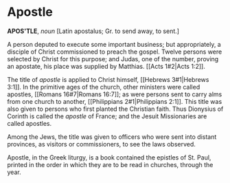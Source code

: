 # Apostle

**APOS'TLE**, _noun_ \[Latin apostalus; Gr. to send away, to sent.\]

A person deputed to execute some important business; but appropriately, a disciple of Christ commissioned to preach the gospel. Twelve persons were selected by Christ for this purpose; and Judas, one of the number, proving an apostate, his place was supplied by Matthias. [[Acts 1#2|Acts 1:2]].

The title of _apostle_ is applied to Christ himself, [[Hebrews 3#1|Hebrews 3:1]]. In the primitive ages of the church, other ministers were called apostles, [[Romans 16#7|Romans 16:7]]; as were persons sent to carry alms from one church to another, [[Philippians 2#1|Philippians 2:1]]. This title was also given to persons who first planted the Christian faith. Thus Dionysius of Corinth is called the _apostle_ of France; and the Jesuit Missionaries are called apostles.

Among the Jews, the title was given to officers who were sent into distant provinces, as visitors or commissioners, to see the laws observed.

Apostle, in the Greek liturgy, is a book contained the epistles of St. Paul, printed in the order in which they are to be read in churches, through the year.
